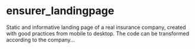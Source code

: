 # ensurer_landingpage
Static and informative landing page of a real insurance company, created with good practices from mobile to desktop. The code can be transformed according to the company...
